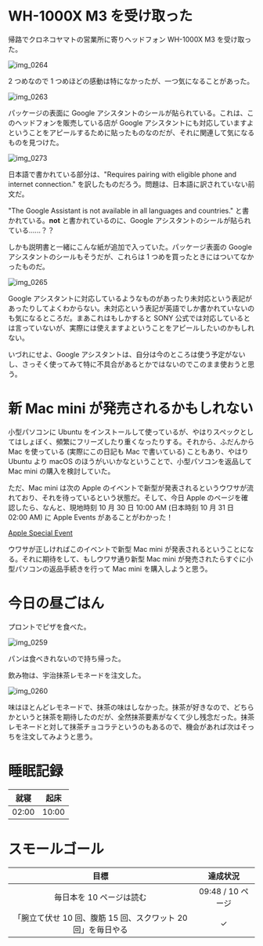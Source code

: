 # WH-1000X M3 を受け取った
帰路でクロネコヤマトの営業所に寄りヘッドフォン WH-1000X M3 を受け取った。

![img_0264](/images/2018/10/img_0264.jpg)

2 つめなので 1 つめほどの感動は特になかったが、一つ気になることがあった。

![img_0263](/images/2018/10/img_0263.jpg)

パッケージの表面に Google アシスタントのシールが貼られている。これは、このヘッドフォンを販売している店が Google アシスタントにも対応していますよということをアピールするために貼ったものなのだが、それに関連して気になるものを見つけた。

![img_0273](/images/2018/10/img_0273.jpg)

日本語で書かれている部分は、"Requires pairing with eligible phone and internet connection." を訳したものだろう。問題は、日本語に訳されていない前文だ。

"The Google Assistant is not available in all languages and countries." と書かれている。**not** と書かれているのに、Google アシスタントのシールが貼られている......？？

しかも説明書と一緒にこんな紙が追加で入っていた。パッケージ表面の Google アシスタントのシールもそうだが、これらは 1 つめを買ったときにはついてなかったものだ。

![img_0265](/images/2018/10/img_0265.jpg)

Google アシスタントに対応しているようなものがあったり未対応という表記があったりしてよくわからない。未対応という表記が英語でしか書かれていないのも気になるところだ。まあこれはもしかすると SONY 公式では対応しているとは言っていないが、実際には使えますよということをアピールしたいのかもしれない。

いづれにせよ、Google アシスタントは、自分は今のところは使う予定がないし、さっそく使ってみて特に不具合があるとかではないのでこのまま使おうと思う。

# 新 Mac mini が発売されるかもしれない
小型パソコンに Ubuntu をインストールして使っているが、やはりスペックとしてはしょぼく、頻繁にフリーズしたり重くなったりする。それから、ふだんから Mac を使っている (実際にこの日記も Mac で書いている) こともあり、やはり Ubuntu より macOS のほうがいいかなということで、小型パソコンを返品して Mac mini の購入を検討していた。

ただ、Mac mini は次の Apple のイベントで新型が発表されるというウワサが流れており、それを待っているという状態だ。そして、今日 Apple のページを確認したら、なんと、現地時刻 10 月 30 日 10:00 AM (日本時刻 10 月 31 日 02:00 AM) に Apple Events があることがわかった！

[Apple Special Event](https://www.apple.com/apple-events/)

ウワサが正しければこのイベントで新型 Mac mini が発表されるということになる。それに期待をして、もしウワサ通り新型 Mac mini が発売されたらすぐに小型パソコンの返品手続きを行って Mac mini を購入しようと思う。

# 今日の昼ごはん
プロントでピザを食べた。

![img_0259](/images/2018/10/img_0259.jpg)

パンは食べきれないので持ち帰った。

飲み物は、宇治抹茶レモネードを注文した。

![img_0260](/images/2018/10/img_0260.jpg)

味はほとんどレモネードで、抹茶の味はしなかった。抹茶が好きなので、どちらかというと抹茶を期待したのだが、全然抹茶要素がなくて少し残念だった。抹茶レモネードと対して抹茶チョコラテというのもあるので、機会があれば次はそっちを注文してみようと思う。

# 睡眠記録
| 就寝 | 起床 |
|:---:|:---:|
| 02:00 | 10:00 |

# スモールゴール
| 目標 | 達成状況 |
|:---:|:---:|
| 毎日本を 10 ページは読む | 09:48 / 10 ページ |
| 「腕立て伏せ 10 回、腹筋 15 回、スクワット 20 回」を毎日やる | ✓ |
